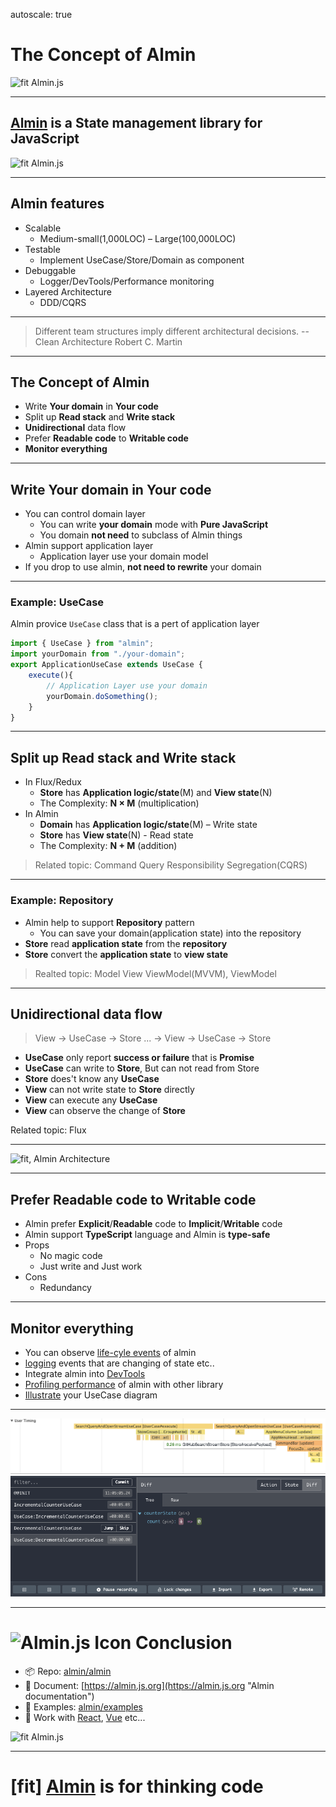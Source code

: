 autoscale: true

# The Concept of Almin


![fit Almin.js](https://almin.github.io/media/logo/logo.png)

----

## [Almin](https://github.com/almin/almin "Almin") is a State management library for JavaScript


![fit Almin.js](https://almin.github.io/media/logo/logo.png)

----

## Almin features


- Scalable
	- Medium-small(1,000LOC) – Large(100,000LOC)
- Testable
	- Implement UseCase/Store/Domain as component
- Debuggable
	- Logger/DevTools/Performance monitoring
- Layered Architecture
	- DDD/CQRS

----


> Different team structures imply different architectural decisions.
> -- Clean Architecture Robert C. Martin


----

## The Concept of Almin

- Write **Your domain** in **Your code**
- Split up **Read stack** and **Write stack**
- **Unidirectional** data flow
- Prefer **Readable code** to **Writable code**
- **Monitor everything**

-----

## Write **Your domain** in **Your code**

- You can control domain layer
	- You can write **your domain** mode with **Pure JavaScript**
	- You domain **not need** to subclass of Almin things
- Almin support application layer
	- Application layer use your domain model
- If you drop to use almin, **not need to rewrite** your domain

-----

### Example: UseCase

Almin provice `UseCase` class that is a pert of application layer


```js
import { UseCase } from "almin";
import yourDomain from "./your-domain";
export ApplicationUseCase extends UseCase {
	execute(){
		// Application Layer use your domain
		yourDomain.doSomething();
	}
}
```



-----

## Split up **Read stack** and **Write stack**

- In Flux/Redux
	- **Store** has **Application logic/state**(M) and **View state**(N)
	- The Complexity: **N × M** (multiplication)
- In Almin
	- **Domain** has **Application logic/state**(M) – Write state
	- **Store** has **View state**(N) - Read state
	- The Complexity: **N + M** (addition)

> Related topic: Command Query Responsibility Segregation(CQRS)

-----

### Example: Repository

- Almin help to support **Repository** pattern
	- You can save your domain(application state) into the repository
- **Store** read **application state** from the **repository**
- **Store** convert the **application state** to **view state**

> Realted topic: Model View ViewModel(MVVM), ViewModel


-----

## **Unidirectional** data flow

> View -> UseCase -> Store ... -> View -> UseCase -> Store

- **UseCase** only report **success or failure** that is **Promise<void>**
- **UseCase** can write to **Store**, But can not read from Store
- **Store** does't know any **UseCase**
- **View** can not write state to **Store** directly
- **View** can execute any **UseCase**
- **View** can observe the change of **Store**


Related topic: Flux

-----


![fit, Almin Architecture](/Users/azu/.ghq/github.com/almin/almin/docs/resources/almin-architecture.png)


----

## Prefer **Readable code** to **Writable code**

- Almin prefer **Explicit**/**Readable** code to **Implicit**/**Writable** code
- Almin support **TypeScript** language and Almin is **type-safe**
- Props
	- No magic code
	- Just write and Just work
- Cons
	- Redundancy

-----

##  **Monitor everything**

- You can observe [life-cyle events](https://almin.js.org/docs/tips/usecase-lifecycle.html) of almin
- [logging](https://github.com/almin/almin/tree/master/packages/almin-logger) events that are changing of state etc..
- Integrate almin into [DevTools](https://github.com/almin/almin-devtools "almin-devtools")
- [Profiling performance](https://almin.js.org/docs/tips/performance-profile.html) of almin with other library
- [Illustrate](https://github.com/almin/almin-usecase-map-generator) your UseCase diagram


----


![inline fill, performance](./performance-timeline.png)
![inline, fill, DevTools](./devtools.png) 

-----

# ![Almin.js Icon](https://almin.github.io/media/icon/icon.png) Conclusion 

- :package: Repo: [almin/almin](https://github.com/almin/almin "almin/almin")
- :memo: Document: [https://almin.js.org](https://almin.js.org "Almin documentation")
- :scroll: Examples: [almin/examples](https://github.com/almin/almin/tree/master/examples "almin/examples")
- :link: Work with [React](https://reactjs.org/), [Vue](http://vuejs.org/) etc...


![fit Almin.js](https://almin.github.io/media/logo/logo.png)

-----

# [fit] [Almin](https://github.com/almin/almin "Almin") is for thinking code